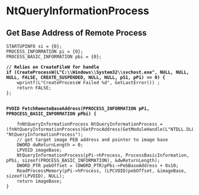 # NtQueryInformationProcess







## Get Base Address of Remote Process

<pre class="language-c"><code class="lang-c">STARTUPINFO si = {0};
PROCESS_INFORMATION pi = {0};
PROCESS_BASIC_INFORMATION pbi = {0};
<strong>
</strong><strong>// Relies on CreateFileW for handle
</strong><strong>if (CreateProcessW(L"C:\\Windows\\System32\\svchost.exe", NULL, NULL, NULL, FALSE, CREATE_SUSPENDED, NULL, NULL, pSi, pPi) == 0) {
</strong>    wprintf(L"CreateProcessW Failed %d", GetLastError()) ;
    return FALSE;
};
<strong>
</strong><strong>
</strong><strong>PVOID FetchRemoteBaseAddress(PPROCESS_INFORMATION pPi, PPROCESS_BASIC_INFORMATION pPbi) {
</strong><strong>
</strong>    fnNtQueryInformationProcess NtQueryInformationProcess = (fnNtQueryInformationProcess)GetProcAddress(GetModuleHandle(L"NTDLL.DLL"), "NtQueryInformationProcess");
    // get target image PEB address and pointer to image base
    DWORD dwReturnLength = 0;
    LPVOID imageBase;
    NtQueryInformationProcess(pPi->hProcess, ProcessBasicInformation, pPbi, sizeof(PROCESS_BASIC_INFORMATION), &#x26;dwReturnLength);
    DWORD_PTR pebOffset = (DWORD_PTR)pPbi->PebBaseAddress + 0x10;
    ReadProcessMemory(pPi->hProcess, (LPCVOID)pebOffset, &#x26;imageBase, sizeof(LPVOID), NULL);
    return imageBase;
}

</code></pre>
